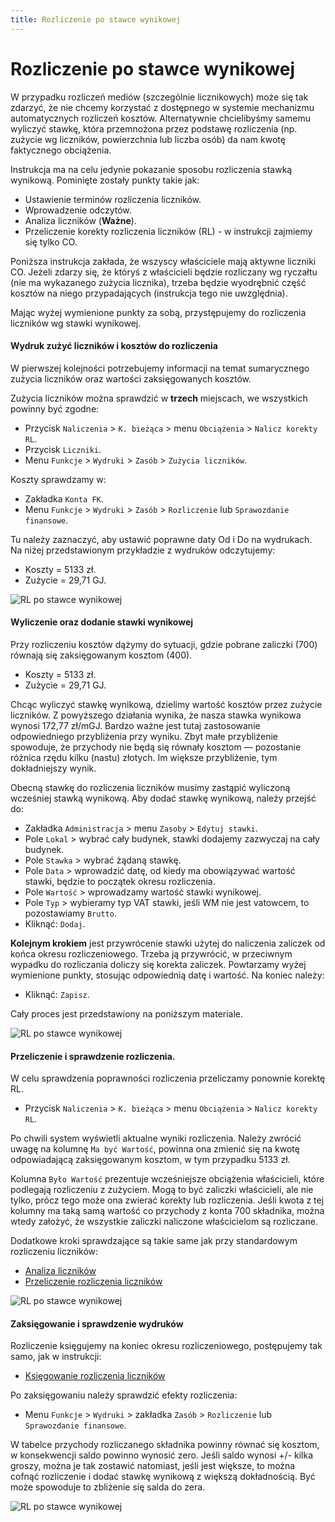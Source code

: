 ```yaml
---
title: Rozliczenie po stawce wynikowej
---
```


# Rozliczenie po stawce wynikowej

W przypadku rozliczeń mediów (szczególnie licznikowych) może się tak zdarzyć, że nie chcemy korzystać z dostępnego w systemie mechanizmu automatycznych rozliczeń kosztów. Alternatywnie chcielibyśmy samemu wyliczyć stawkę, która przemnożona przez podstawę rozliczenia (np. zużycie wg liczników, powierzchnia lub liczba osób) da nam kwotę faktycznego obciążenia.

Instrukcja ma na celu jedynie pokazanie sposobu rozliczenia stawką wynikową. Pominięte zostały punkty takie jak:

- Ustawienie terminów rozliczenia liczników.
- Wprowadzenie odczytów.
- Analiza liczników (**Ważne**).
- Przeliczenie korekty rozliczenia liczników (RL) - w instrukcji zajmiemy się tylko CO.

Poniższa instrukcja zakłada, że wszyscy właściciele mają aktywne liczniki CO. Jeżeli zdarzy się, że któryś z właścicieli będzie rozliczany wg ryczałtu (nie ma wykazanego zużycia licznika), trzeba będzie wyodrębnić część kosztów na niego przypadających (instrukcja tego nie uwzględnia).

Mając wyżej wymienione punkty za sobą, przystępujemy do rozliczenia liczników wg stawki wynikowej.

#### Wydruk zużyć liczników i kosztów do rozliczenia

W pierwszej kolejności potrzebujemy informacji na temat sumarycznego zużycia liczników oraz wartości zaksięgowanych kosztów.

Zużycia liczników można sprawdzić w **trzech** miejscach, we wszystkich powinny być zgodne:

- Przycisk `Naliczenia` > `K. bieżąca` > menu `Obciążenia` > `Nalicz korekty RL`.
- Przycisk `Liczniki`.
- Menu `Funkcje` > `Wydruki` > `Zasób` > `Zużycia liczników`.

Koszty sprawdzamy w:
- Zakładka `Konta FK`.
- Menu `Funkcje` > `Wydruki` > `Zasób` > `Rozliczenie` lub `Sprawozdanie finansowe`.

Tu należy zaznaczyć, aby ustawić poprawne daty Od i Do na wydrukach. Na niżej przedstawionym przykładzie z wydruków odczytujemy:

- Koszty = 5133 zł.
- Zużycie = 29,71 GJ.

![RL po stawce wynikowej](rlpostwwynik1.gif)


#### Wyliczenie oraz dodanie stawki wynikowej

Przy rozliczeniu kosztów dążymy do sytuacji, gdzie pobrane zaliczki (700) równają się zaksięgowanym kosztom (400).

- Koszty = 5133 zł.
- Zużycie = 29,71 GJ.

Chcąc wyliczyć stawkę wynikową, dzielimy wartość kosztów przez zużycie liczników. Z powyższego działania wynika, że nasza stawka wynikowa wynosi 172,77 zł/mGJ. Bardzo ważne jest tutaj zastosowanie odpowiedniego przybliżenia przy wyniku. Zbyt małe przybliżenie spowoduje, że przychody nie będą się równały kosztom — pozostanie różnica rzędu kilku (nastu) złotych. Im większe przybliżenie, tym dokładniejszy wynik.

Obecną stawkę do rozliczenia liczników musimy zastąpić wyliczoną wcześniej stawką wynikową. Aby dodać stawkę wynikową, należy przejść do:

- Zakładka `Administracja` > menu `Zasoby` > `Edytuj stawki`.
- Pole `Lokal` > wybrać cały budynek, stawki dodajemy zazwyczaj na cały budynek.
- Pole `Stawka` > wybrać żądaną stawkę.
- Pole `Data` > wprowadzić datę, od kiedy ma obowiązywać wartość stawki, będzie to początek okresu rozliczenia.
- Pole `Wartość` > wprowadzamy wartość stawki wynikowej.
- Pole `Typ` > wybieramy typ VAT stawki, jeśli WM nie jest vatowcem, to pozostawiamy `Brutto`.
- Kliknąć: `Dodaj`.

**Kolejnym krokiem** jest przywrócenie stawki użytej do naliczenia zaliczek od końca okresu rozliczeniowego. Trzeba ją przywrócić, w przeciwnym wypadku do rozliczania doliczy się korekta zaliczek. Powtarzamy wyżej wymienione punkty, stosując odpowiednią datę i wartość. Na koniec należy:

- Kliknąć: `Zapisz`.

Cały proces jest przedstawiony na poniższym materiale.

![RL po stawce wynikowej](rlpostwwynik2.gif)

#### Przeliczenie i sprawdzenie rozliczenia.

W celu sprawdzenia poprawności rozliczenia przeliczamy ponownie korektę RL.

- Przycisk `Naliczenia` > `K. bieżąca` > menu `Obciążenia` > `Nalicz korekty RL`.

Po chwili system wyświetli aktualne wyniki rozliczenia. Należy zwrócić uwagę na kolumnę `Ma być Wartość`, powinna ona zmienić się na kwotę odpowiadającą zaksięgowanym kosztom, w tym przypadku 5133 zł.

Kolumna `Było Wartość` prezentuje wcześniejsze obciążenia właścicieli, które podlegają rozliczeniu z zużyciem. Mogą to być zaliczki właścicieli, ale nie tylko, prócz tego może ona zwierać korekty lub rozliczenia. Jeśli kwota z tej kolumny ma taką samą wartość co przychody z konta 700 składnika, można wtedy założyć, że wszystkie zaliczki naliczone właścicielom są rozliczane.

Dodatkowe kroki sprawdzające są takie same jak przy standardowym rozliczeniu liczników:

- [Analiza liczników](https://doc.weles3.pl/administracyjne/rozliczenia%20licznikow/Analiza-licznikow.html)
- [Przeliczenie rozliczenia liczników](https://doc.weles3.pl/administracyjne/rozliczenia%20licznikow/Przeliczenie-rozliczenia.html)

![RL po stawce wynikowej](rlpostwwynikprzeliczenie.gif)

#### Zaksięgowanie i sprawdzenie wydruków

Rozliczenie księgujemy na koniec okresu rozliczeniowego, postępujemy tak samo, jak w instrukcji:

- [Księgowanie rozliczenia liczników](https://doc.weles3.pl/administracyjne/rozliczenia%20licznikow/Ksiegowanie-rozliczenia-licznikow.html)

Po zaksięgowaniu należy sprawdzić efekty rozliczenia:

- Menu `Funkcje` > `Wydruki` > zakładka `Zasób` > `Rozliczenie` lub `Sprawozdanie finansowe`.

W tabelce przychody rozliczanego składnika powinny równać się kosztom, w konsekwencji saldo powinno wynosić zero. Jeśli saldo wynosi +/- kilka groszy, można je tak zostawić natomiast, jeśli jest większe, to można cofnąć rozliczenie i dodać stawkę wynikową z większą dokładnością. Być może spowoduje to zbliżenie się salda do zera.

![RL po stawce wynikowej](rlpostwwynik3.gif)